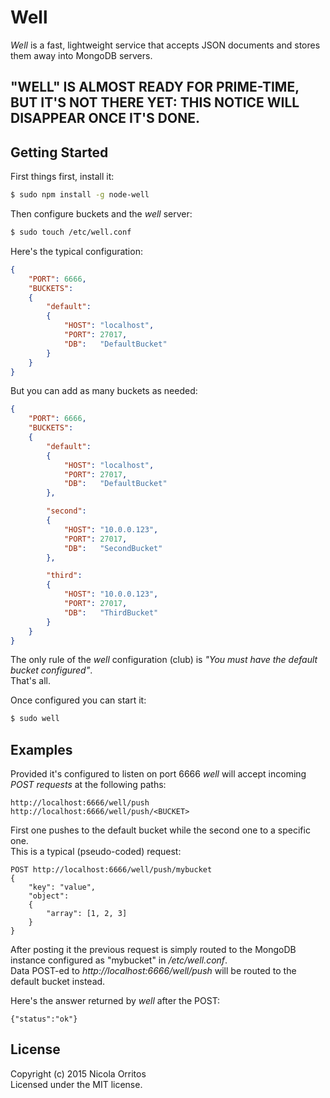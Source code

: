 # Well
_Well_ is a fast, lightweight service that accepts JSON documents and stores them away into MongoDB servers.



## "WELL" IS ALMOST READY FOR PRIME-TIME, BUT IT'S NOT THERE YET: THIS NOTICE WILL DISAPPEAR ONCE IT'S DONE.



## Getting Started
First things first, install it:
```Bash
$ sudo npm install -g node-well
```
Then configure buckets and the _well_ server:
```Bash
$ sudo touch /etc/well.conf
```
Here's the typical configuration:
```JSON
{
    "PORT": 6666,
    "BUCKETS":
    {
        "default":
        {
            "HOST": "localhost",
            "PORT": 27017,
            "DB":   "DefaultBucket"
        }
    }
}
```

But you can add as many buckets as needed:
```JSON
{
    "PORT": 6666,
    "BUCKETS":
    {
        "default":
        {
            "HOST": "localhost",
            "PORT": 27017,
            "DB":   "DefaultBucket"
        },

        "second":
        {
            "HOST": "10.0.0.123",
            "PORT": 27017,
            "DB":   "SecondBucket"
        },

        "third":
        {
            "HOST": "10.0.0.123",
            "PORT": 27017,
            "DB":   "ThirdBucket"
        }
    }
}
```
The only rule of the _well_ configuration (club) is _"You must have the default bucket configured"_.  
That's all.

Once configured you can start it:
```Bash
$ sudo well
```


## Examples
Provided it's configured to listen on port 6666 _well_ will accept incoming *POST requests* at the following paths:

    http://localhost:6666/well/push
    http://localhost:6666/well/push/<BUCKET>

First one pushes to the default bucket while the second one to a specific one.  
This is a typical (pseudo-coded) request:

    POST http://localhost:6666/well/push/mybucket
    {
        "key": "value",
        "object":
        {
            "array": [1, 2, 3]
        }
    }

After posting it the previous request is simply routed to the MongoDB instance configured as "mybucket" in _/etc/well.conf_.  
Data POST-ed to _http://localhost:6666/well/push_ will be routed to the default bucket instead.

Here's the answer returned by _well_ after the POST:

    {"status":"ok"}


## License

Copyright (c) 2015 Nicola Orritos  
Licensed under the MIT license.
